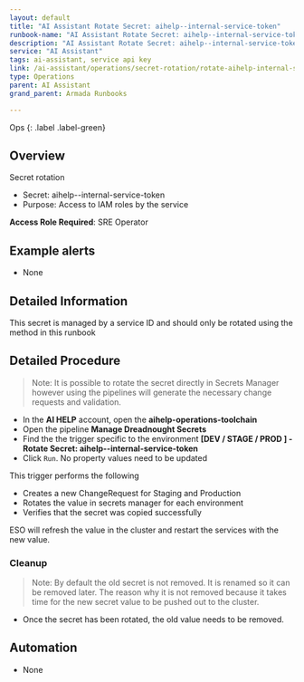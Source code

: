 ```yaml
---
layout: default
title: "AI Assistant Rotate Secret: aihelp--internal-service-token"
runbook-name: "AI Assistant Rotate Secret: aihelp--internal-service-token"
description: "AI Assistant Rotate Secret: aihelp--internal-service-token"
service: "AI Assistant"
tags: ai-assistant, service api key
link: /ai-assistant/operations/secret-rotation/rotate-aihelp-internal-service-token.html
type: Operations
parent: AI Assistant
grand_parent: Armada Runbooks

---
```


Ops
{: .label .label-green}

## Overview

Secret rotation

- Secret: aihelp--internal-service-token
- Purpose: Access to IAM roles by the service

**Access Role Required**: SRE Operator

## Example alerts

- None

## Detailed Information

This secret is managed by a service ID and should only be rotated using the method in this runbook

## Detailed Procedure

> Note:  It is possible to rotate the secret directly in Secrets Manager however using the pipelines will generate the necessary change requests and validation.

- In the **AI HELP** account, open the **aihelp-operations-toolchain**
- Open the pipeline **Manage Dreadnought Secrets**
- Find the the trigger specific to the environment **[DEV / STAGE / PROD ] - Rotate Secret: aihelp--internal-service-token**
- Click `Run`.  No property values need to be updated

This trigger performs the following

- Creates a new ChangeRequest for Staging and Production
- Rotates the value in secrets manager for each environment
- Verifies that the secret was copied successfully

ESO will refresh the value in the cluster and restart the services with the new value.

### Cleanup

> Note:  By default the old secret is not removed.  It is renamed so it can be removed later.  The reason why it is not removed because it takes time for the new secret value to be pushed out to the cluster.

- Once the secret has been rotated, the old value needs to be removed.

## Automation

- None
